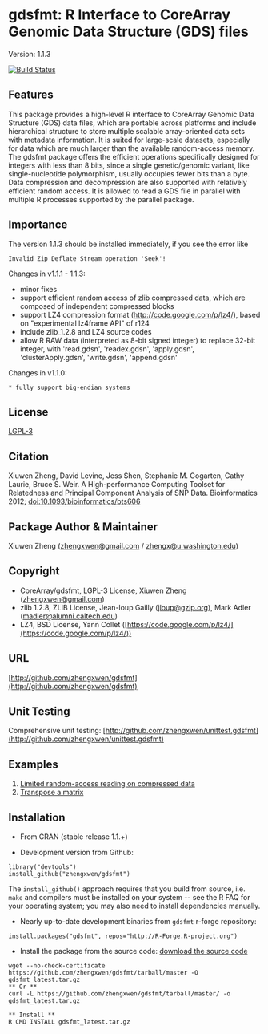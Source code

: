gdsfmt: R Interface to CoreArray Genomic Data Structure (GDS) files
===

Version: 1.1.3

[![Build Status](https://travis-ci.org/zhengxwen/gdsfmt.png)](https://travis-ci.org/zhengxwen/gdsfmt)


## Features

This package provides a high-level R interface to CoreArray Genomic Data Structure (GDS) data files, which are portable across platforms and include hierarchical structure to store multiple scalable array-oriented data sets with metadata information. It is suited for large-scale datasets, especially for data which are much larger than the available random-access memory. The gdsfmt package offers the efficient operations specifically designed for integers with less than 8 bits, since a single genetic/genomic variant, like single-nucleotide polymorphism, usually occupies fewer bits than a byte. Data compression and decompression are also supported with relatively efficient random access. It is allowed to read a GDS file in parallel with multiple R processes supported by the parallel package.


## Importance

The version 1.1.3 should be installed immediately, if you see the error like
```
Invalid Zip Deflate Stream operation 'Seek'!
```

Changes in v1.1.1 - 1.1.3:

* minor fixes
* support efficient random access of zlib compressed data, which are composed of independent compressed blocks
* support LZ4 compression format (http://code.google.com/p/lz4/), based on "experimental lz4frame API" of r124
* include zlib_1.2.8 and LZ4 source codes
* allow R RAW data (interpreted as 8-bit signed integer) to replace 32-bit integer, with 'read.gdsn', 'readex.gdsn', 'apply.gdsn', 'clusterApply.gdsn', 'write.gdsn', 'append.gdsn'

Changes in v1.1.0:

	* fully support big-endian systems


## License

[LGPL-3](https://www.gnu.org/licenses/lgpl.html)


## Citation

Xiuwen Zheng, David Levine, Jess Shen, Stephanie M. Gogarten, Cathy Laurie, Bruce S. Weir. A High-performance Computing Toolset for Relatedness and Principal Component Analysis of SNP Data. Bioinformatics 2012; [doi:10.1093/bioinformatics/bts606](http://dx.doi.org/10.1093/bioinformatics/bts606)


## Package Author & Maintainer

Xiuwen Zheng ([zhengxwen@gmail.com](zhengxwen@gmail.com) / [zhengx@u.washington.edu](zhengx@u.washington.edu))


## Copyright
* CoreArray/gdsfmt, LGPL-3 License, Xiuwen Zheng ([zhengxwen@gmail.com](zhengxwen@gmail.com))
* zlib 1.2.8, ZLIB License, Jean-loup Gailly ([jloup@gzip.org](jloup@gzip.org)), Mark Adler ([madler@alumni.caltech.edu](madler@alumni.caltech.edu))
* LZ4, BSD License, Yann Collet ([https://code.google.com/p/lz4/](https://code.google.com/p/lz4/))


## URL

[http://github.com/zhengxwen/gdsfmt](http://github.com/zhengxwen/gdsfmt)


## Unit Testing

Comprehensive unit testing: [http://github.com/zhengxwen/unittest.gdsfmt](http://github.com/zhengxwen/unittest.gdsfmt)


## Examples

1. [Limited random-access reading on compressed data](https://github.com/zhengxwen/gdsfmt/wiki/Limited-random-access-reading-on-compressed-data)
2. [Transpose a matrix](https://github.com/zhengxwen/gdsfmt/wiki/Transpose-a-matrix)


## Installation

* From CRAN (stable release 1.1.+)

* Development version from Github:
```
library("devtools")
install_github("zhengxwen/gdsfmt")
```
The `install_github()` approach requires that you build from source, i.e. `make` and compilers must be installed on your system -- see the R FAQ for your operating system; you may also need to install dependencies manually.

* Nearly up-to-date development binaries from `gdsfmt` r-forge repository:
```
install.packages("gdsfmt", repos="http://R-Forge.R-project.org")
```

* Install the package from the source code:
[download the source code](https://github.com/zhengxwen/gdsfmt/tarball/master)
```
wget --no-check-certificate https://github.com/zhengxwen/gdsfmt/tarball/master -O gdsfmt_latest.tar.gz
** Or **
curl -L https://github.com/zhengxwen/gdsfmt/tarball/master/ -o gdsfmt_latest.tar.gz

** Install **
R CMD INSTALL gdsfmt_latest.tar.gz
```

